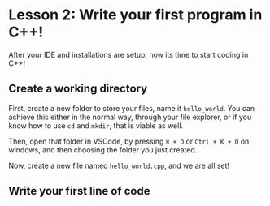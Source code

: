 # Lesson 2: Write your first program in C++!

After your IDE and installations are setup, now its time to start coding in C++!

## Create a working directory
First, create a new folder to store your files, name it `hello_world`. You can achieve this either in the normal way, through your file explorer, or if you know how to use `cd` and `mkdir`, that is viable as well.

Then, open that folder in VSCode, by pressing `⌘ + O` or `Ctrl + K + O` on windows, and then choosing the folder you just created.

Now, create a new file named `hello_world.cpp`, and we are all set!

## Write your first line of code